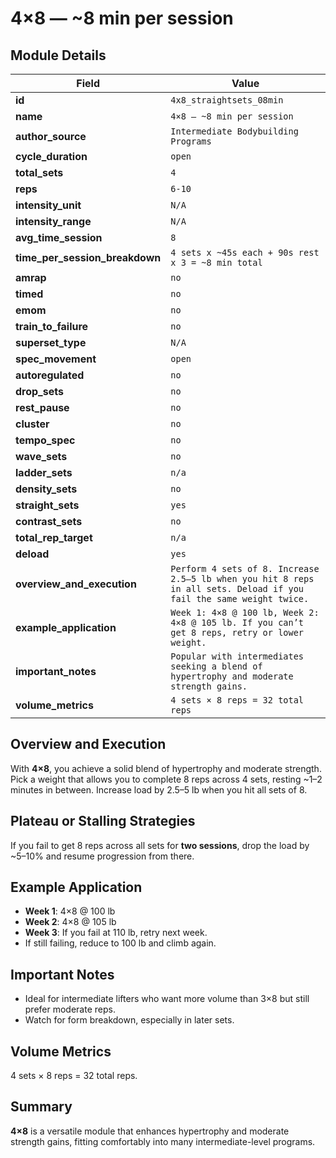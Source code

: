 # 4×8 — ~8 min per session

## Module Details

| Field                          | Value                                                                                                               |
| ------------------------------ | ------------------------------------------------------------------------------------------------------------------- |
| **id**                         | `4x8_straightsets_08min`                                                                                            |
| **name**                       | `4×8 — ~8 min per session`                                                                                          |
| **author_source**              | `Intermediate Bodybuilding Programs`                                                                                |
| **cycle_duration**             | `open`                                                                                                              |
| **total_sets**                 | `4`                                                                                                                 |
| **reps**                       | `6-10`                                                                                                              |
| **intensity_unit**             | `N/A`                                                                                                               |
| **intensity_range**            | `N/A`                                                                                                               |
| **avg_time_session**           | `8`                                                                                                                 |
| **time_per_session_breakdown** | `4 sets x ~45s each + 90s rest x 3 = ~8 min total`                                                                  |
| **amrap**                      | `no`                                                                                                                |
| **timed**                      | `no`                                                                                                                |
| **emom**                       | `no`                                                                                                                |
| **train_to_failure**           | `no`                                                                                                                |
| **superset_type**              | `N/A`                                                                                                               |
| **spec_movement**              | `open`                                                                                                              |
| **autoregulated**              | `no`                                                                                                                |
| **drop_sets**                  | `no`                                                                                                                |
| **rest_pause**                 | `no`                                                                                                                |
| **cluster**                    | `no`                                                                                                                |
| **tempo_spec**                 | `no`                                                                                                                |
| **wave_sets**                  | `no`                                                                                                                |
| **ladder_sets**                | `n/a`                                                                                                               |
| **density_sets**               | `no`                                                                                                                |
| **straight_sets**              | `yes`                                                                                                               |
| **contrast_sets**              | `no`                                                                                                                |
| **total_rep_target**           | `n/a`                                                                                                               |
| **deload**                     | `yes`                                                                                                               |
| **overview_and_execution**     | `Perform 4 sets of 8. Increase 2.5–5 lb when you hit 8 reps in all sets. Deload if you fail the same weight twice.` |
| **example_application**        | `Week 1: 4×8 @ 100 lb, Week 2: 4×8 @ 105 lb. If you can’t get 8 reps, retry or lower weight.`                       |
| **important_notes**            | `Popular with intermediates seeking a blend of hypertrophy and moderate strength gains.`                            |
| **volume_metrics**             | `4 sets × 8 reps = 32 total reps`                                                                                   |

## Overview and Execution

With **4×8**, you achieve a solid blend of hypertrophy and moderate strength. Pick a weight that allows you to complete 8 reps across 4 sets, resting ~1–2 minutes in between. Increase load by 2.5–5 lb when you hit all sets of 8.

## Plateau or Stalling Strategies

If you fail to get 8 reps across all sets for **two sessions**, drop the load by ~5–10% and resume progression from there.

## Example Application

- **Week 1**: 4×8 @ 100 lb
- **Week 2**: 4×8 @ 105 lb
- **Week 3**: If you fail at 110 lb, retry next week.
- If still failing, reduce to 100 lb and climb again.

## Important Notes

- Ideal for intermediate lifters who want more volume than 3×8 but still prefer moderate reps.
- Watch for form breakdown, especially in later sets.

## Volume Metrics

4 sets × 8 reps = 32 total reps.

## Summary

**4×8** is a versatile module that enhances hypertrophy and moderate strength gains, fitting comfortably into many intermediate-level programs.